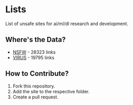 # Lists
List of unsafe sites for ai/ml/dl research and development.

## Where's the Data?
- [NSFW](data/nsfw/nsfw_sites.txt) - 28323 links
- [VIRUS](data/malware/malware_sites.txt) - 19795 links

## How to Contribute?
1. Fork this repository.
2. Add the site to the respective folder.
3. Create a pull request.
